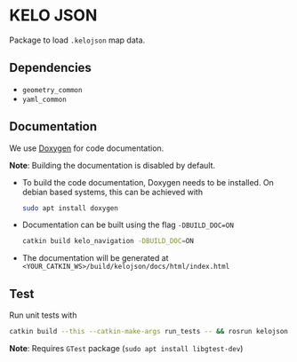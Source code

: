 # KELO JSON

Package to load `.kelojson` map data.

## Dependencies

- `geometry_common`
- `yaml_common`

## Documentation

We use [Doxygen](https://www.doxygen.nl/index.html) for code documentation.

**Note**: Building the documentation is disabled by default.

- To build the code documentation, Doxygen needs to be installed. On debian based
  systems, this can be achieved with
  ```bash
  sudo apt install doxygen
  ```

- Documentation can be built using the flag `-DBUILD_DOC=ON`
  ```bash
  catkin build kelo_navigation -DBUILD_DOC=ON
  ```

- The documentation will be generated at
  `<YOUR_CATKIN_WS>/build/kelojson/docs/html/index.html`

## Test

Run unit tests with

```bash
catkin build --this --catkin-make-args run_tests -- && rosrun kelojson kelojson_test
```

**Note**: Requires `GTest` package (`sudo apt install libgtest-dev`)
